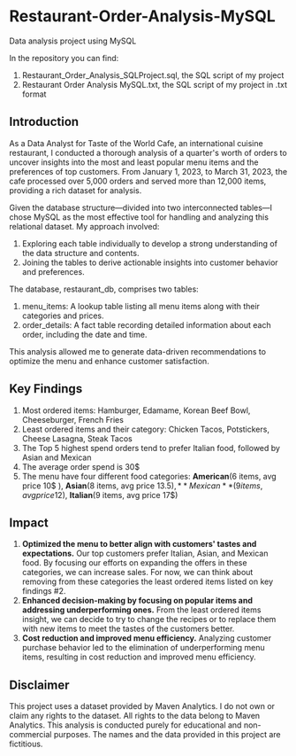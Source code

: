 # Restaurant-Order-Analysis-MySQL
Data analysis project using MySQL

In the repository you can find:

1. Restaurant_Order_Analysis_SQLProject.sql, the SQL script of my project
2. Restaurant Order Analysis MySQL.txt, the SQL script of my project in .txt format


## Introduction 

As a Data Analyst for Taste of the World Cafe, an international cuisine restaurant, I conducted a thorough analysis of a quarter's worth of orders to uncover insights into the most and least popular menu items and the preferences of top customers. From January 1, 2023, to March 31, 2023, the cafe processed over 5,000 orders and served more than 12,000 items, providing a rich dataset for analysis.

Given the database structure—divided into two interconnected tables—I chose MySQL as the most effective tool for handling and analyzing this relational dataset. My approach involved:

1. Exploring each table individually to develop a strong understanding of the data structure and contents.
2. Joining the tables to derive actionable insights into customer behavior and preferences.

The database, restaurant_db, comprises two tables:

1. menu_items: A lookup table listing all menu items along with their categories and prices.
2. order_details: A fact table recording detailed information about each order, including the date and time.

This analysis allowed me to generate data-driven recommendations to optimize the menu and enhance customer satisfaction. 

## Key Findings

1. Most ordered items: Hamburger, Edamame, Korean Beef Bowl, Cheeseburger, French Fries
2. Least ordered items and their category: Chicken Tacos, Potstickers, Cheese Lasagna, Steak Tacos
3. The Top 5 highest spend orders tend to prefer Italian food, followed by Asian and Mexican
4. The average order spend is 30$
5. The menu have four different food categories: **American**(6 items, avg price 10$ ), **Asian**(8 items, avg price 13.5$), **Mexican**(9 items, avg price 12$), **Italian**(9 items, avg price 17$) 


## Impact

1. **Optimized the menu to better align with customers' tastes and expectations.** Our top customers prefer Italian, Asian, and Mexican food. By focusing our efforts on expanding the offers in these categories, we can increase sales. For now, we can think about removing from these categories the least ordered items listed on key findings #2.
2. **Enhanced decision-making by focusing on popular items and addressing underperforming ones.** From the least ordered items insight, we can decide to try to change the recipes or to replace them with new items to meet the tastes of the customers better.
3. **Cost reduction and improved menu efficiency.** Analyzing customer purchase behavior led to the elimination of underperforming menu items, resulting in cost reduction and improved menu efficiency.

## Disclaimer

This project uses a dataset provided by Maven Analytics. I do not own or claim any rights to the dataset. All rights to the data belong to Maven Analytics. This analysis is conducted purely for educational and non-commercial purposes. The names and the data provided in this project are fictitious.





     
